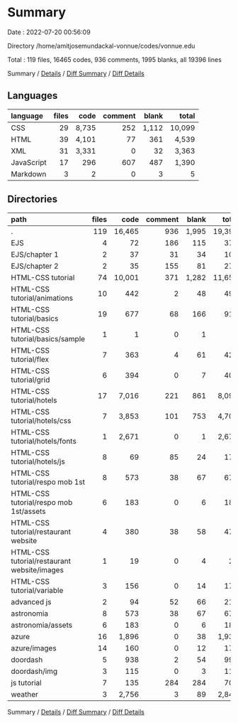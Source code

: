# Summary

Date : 2022-07-20 00:56:09

Directory /home/amitjosemundackal-vonnue/codes/vonnue.edu

Total : 119 files,  16465 codes, 936 comments, 1995 blanks, all 19396 lines

Summary / [Details](details.md) / [Diff Summary](diff.md) / [Diff Details](diff-details.md)

## Languages
| language | files | code | comment | blank | total |
| :--- | ---: | ---: | ---: | ---: | ---: |
| CSS | 29 | 8,735 | 252 | 1,112 | 10,099 |
| HTML | 39 | 4,101 | 77 | 361 | 4,539 |
| XML | 31 | 3,331 | 0 | 32 | 3,363 |
| JavaScript | 17 | 296 | 607 | 487 | 1,390 |
| Markdown | 3 | 2 | 0 | 3 | 5 |

## Directories
| path | files | code | comment | blank | total |
| :--- | ---: | ---: | ---: | ---: | ---: |
| . | 119 | 16,465 | 936 | 1,995 | 19,396 |
| EJS | 4 | 72 | 186 | 115 | 373 |
| EJS/chapter 1 | 2 | 37 | 31 | 34 | 102 |
| EJS/chapter 2 | 2 | 35 | 155 | 81 | 271 |
| HTML-CSS tutorial | 74 | 10,001 | 371 | 1,282 | 11,654 |
| HTML-CSS tutorial/animations | 10 | 442 | 2 | 48 | 492 |
| HTML-CSS tutorial/basics | 19 | 677 | 68 | 166 | 911 |
| HTML-CSS tutorial/basics/sample | 1 | 1 | 0 | 1 | 2 |
| HTML-CSS tutorial/flex | 7 | 363 | 4 | 61 | 428 |
| HTML-CSS tutorial/grid | 6 | 394 | 0 | 7 | 401 |
| HTML-CSS tutorial/hotels | 17 | 7,016 | 221 | 861 | 8,098 |
| HTML-CSS tutorial/hotels/css | 7 | 3,853 | 101 | 753 | 4,707 |
| HTML-CSS tutorial/hotels/fonts | 1 | 2,671 | 0 | 1 | 2,672 |
| HTML-CSS tutorial/hotels/js | 8 | 69 | 85 | 24 | 178 |
| HTML-CSS tutorial/respo mob 1st | 8 | 573 | 38 | 67 | 678 |
| HTML-CSS tutorial/respo mob 1st/assets | 6 | 183 | 0 | 6 | 189 |
| HTML-CSS tutorial/restaurant website | 4 | 380 | 38 | 58 | 476 |
| HTML-CSS tutorial/restaurant website/images | 1 | 19 | 0 | 4 | 23 |
| HTML-CSS tutorial/variable | 3 | 156 | 0 | 14 | 170 |
| advanced js | 2 | 94 | 52 | 66 | 212 |
| astronomia | 8 | 573 | 38 | 67 | 678 |
| astronomia/assets | 6 | 183 | 0 | 6 | 189 |
| azure | 16 | 1,896 | 0 | 38 | 1,934 |
| azure/images | 14 | 160 | 0 | 12 | 172 |
| doordash | 5 | 938 | 2 | 54 | 994 |
| doordash/img | 3 | 115 | 0 | 3 | 118 |
| js tutorial | 7 | 135 | 284 | 284 | 703 |
| weather | 3 | 2,756 | 3 | 89 | 2,848 |

Summary / [Details](details.md) / [Diff Summary](diff.md) / [Diff Details](diff-details.md)